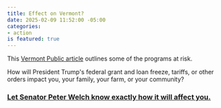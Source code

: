 ```yaml
---
title: Effect on Vermont?
date: 2025-02-09 11:52:00 -05:00
categories:
- action
is featured: true
---
```


This [Vermont Public article](https://www.vermontpublic.org/local-news/2025-02-07/vermont-officials-say-more-than-400m-in-federal-grants-for-broadband-cutting-emissions-are-at-risk) outlines some of the programs at risk.  

How will President Trump's federal grant and loan freeze, tariffs, or other orders impact you, your family, your farm, or your community?

### [Let Senator Peter Welch know exactly how it will affect you.](https://outreach.senate.gov/iqextranet/EForm.aspx?__cid=quorum_welch-iq&__fid=100021)